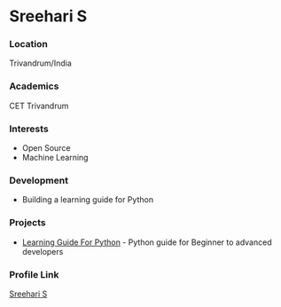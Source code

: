 # Sreehari S

### Location

Trivandrum/India

### Academics

CET Trivandrum

### Interests

- Open Source
- Machine Learning

### Development

- Building a learning guide for Python 

### Projects

- [Learning Guide For Python](https://github.com/sree-hari-s/100DaysOfCode-Python) - Python guide for Beginner to advanced developers

### Profile Link

[Sreehari S](https://github.com/sree-hari-s)
